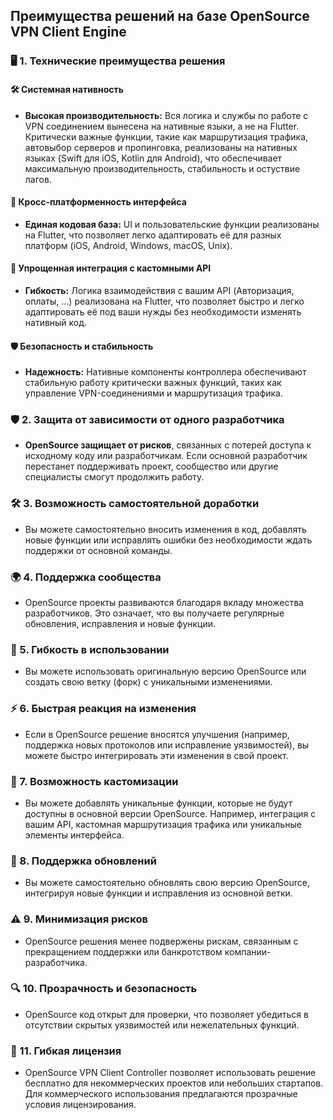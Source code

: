 ## Преимущества решений на базе OpenSource VPN Client Engine
### 🖥️ 1. Технические преимущества решения
#### 🛠️ Системная нативность
- **Высокая производительность:**  Вся логика и службы по работе с VPN соединением вынесена на нативные языки, а не на Flutter. Критически важные функции, такие как маршрутизация трафика, автовыбор серверов и пропинговка, реализованы на нативных языках (Swift для iOS, Kotlin для Android), что обеспечивает максимальную производительность, стабильность и остуствие лагов.

#### 📱 Кросс-платформенность интерфейса
- **Единая кодовая база:** UI и пользовательские функции реализованы на Flutter, что позволяет легко адаптировать её для разных платформ (iOS, Android, Windows, macOS, Unix).

#### 🔄 Упрощенная интеграция с кастомными API
- **Гибкость:** Логика взаимодействия с вашим API (Авторизация, оплаты, ...) реализована на Flutter, что позволяет быстро и легко адаптировать её под ваши нужды без необходимости изменять нативный код.

#### 🛡️ Безопасность и стабильность
- **Надежность:** Нативные компоненты контроллера обеспечивают стабильную работу критически важных функций, таких как управление VPN-соединениями и маршрутизация трафика. 


### 🛡️ 2. Защита от зависимости от одного разработчика
- **OpenSource защищает от рисков**, связанных с потерей доступа к исходному коду или разработчикам. Если основной разработчик перестанет поддерживать проект, сообщество или другие специалисты смогут продолжить работу.

### 🛠️ 3. Возможность самостоятельной доработки
- Вы можете самостоятельно вносить изменения в код, добавлять новые функции или исправлять ошибки без необходимости ждать поддержки от основной команды.

### 🌍 4. Поддержка сообщества
- OpenSource проекты развиваются благодаря вкладу множества разработчиков. Это означает, что вы получаете регулярные обновления, исправления и новые функции.

### 🔄 5. Гибкость в использовании
- Вы можете использовать оригинальную версию OpenSource или создать свою ветку (форк) с уникальными изменениями.

### ⚡ 6. Быстрая реакция на изменения
- Если в OpenSource решение вносятся улучшения (например, поддержка новых протоколов или исправление уязвимостей), вы можете быстро интегрировать эти изменения в свой проект.

### 🎨 7. Возможность кастомизации
- Вы можете добавлять уникальные функции, которые не будут доступны в основной версии OpenSource. Например, интеграция с вашим API, кастомная маршрутизация трафика или уникальные элементы интерфейса.

### 🔄 8. Поддержка обновлений
- Вы можете самостоятельно обновлять свою версию OpenSource, интегрируя новые функции и исправления из основной ветки.

### ⚠️ 9. Минимизация рисков
- OpenSource решения менее подвержены рискам, связанным с прекращением поддержки или банкротством компании-разработчика.

### 🔍 10. Прозрачность и безопасность
- OpenSource код открыт для проверки, что позволяет убедиться в отсутствии скрытых уязвимостей или нежелательных функций.

### 💼 11. Гибкая лицензия
- OpenSource VPN Client Controller позволяет использовать решение бесплатно для некоммерческих проектов или небольших стартапов. Для коммерческого использования предлагаются прозрачные условия лицензирования.
